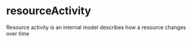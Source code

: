 # resourceActivity

Resource activity is an internal model describes how a resource changes over
time
